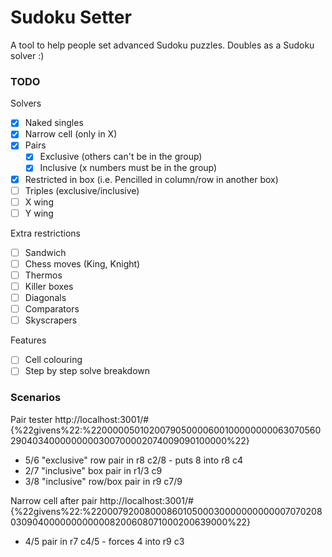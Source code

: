 # Sudoku Setter

A tool to help people set advanced Sudoku puzzles. Doubles as a Sudoku solver :)

### TODO

Solvers

-   [x] Naked singles
-   [x] Narrow cell (only in X)
-   [x] Pairs
    -   [x] Exclusive (others can't be in the group)
    -   [x] Inclusive (x numbers must be in the group)
-   [x] Restricted in box (i.e. Pencilled in column/row in another box)
-   [ ] Triples (exclusive/inclusive)
-   [ ] X wing
-   [ ] Y wing

Extra restrictions

-   [ ] Sandwich
-   [ ] Chess moves (King, Knight)
-   [ ] Thermos
-   [ ] Killer boxes
-   [ ] Diagonals
-   [ ] Comparators
-   [ ] Skyscrapers

Features

-   [ ] Cell colouring
-   [ ] Step by step solve breakdown

### Scenarios

Pair tester http://localhost:3001/#{%22givens%22:%22000005010200790500006001000000000630705602904034000000000300700002074009090100000%22}

-   5/6 "exclusive" row pair in r8 c2/8 - puts 8 into r8 c4
-   2/7 "inclusive" box pair in r1/3 c9
-   3/8 "inclusive" row/box pair in r9 c7/9

Narrow cell after pair http://localhost:3001/#{%22givens%22:%22000792008000860105000300000000000070702080309040000000000008200608071000200639000%22}

-   4/5 pair in r7 c4/5 - forces 4 into r9 c3
